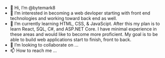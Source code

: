 - 👋 Hi, I’m @bytemark8
- 👀 I’m interested in becoming a web devloper starting with front end technologies and working toward back end as well.
- 🌱 I’m currently learning HTML, CSS, & JavaScipt. After this my plan is to learn React, SQL, C#, and ASP.NET Core. I have minimal experience in these areas and would like to become more proficient. My goal is to be able to build web applications start to finish, front to back.
- 💞️ I’m looking to collaborate on ...
- 📫 How to reach me ...

<!---
bytemark8/bytemark8 is a ✨ special ✨ repository because its `README.md` (this file) appears on your GitHub profile.
You can click the Preview link to take a look at your changes.
--->

